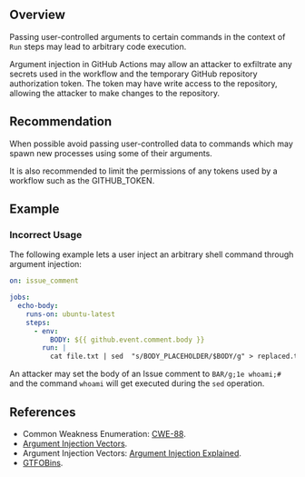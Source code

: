 ## Overview

Passing user-controlled arguments to certain commands in the context of `Run` steps may lead to arbitrary code execution.

Argument injection in GitHub Actions may allow an attacker to exfiltrate any secrets used in the workflow and the temporary GitHub repository authorization token. The token may have write access to the repository, allowing the attacker to make changes to the repository.

## Recommendation

When possible avoid passing user-controlled data to commands which may spawn new processes using some of their arguments.

It is also recommended to limit the permissions of any tokens used by a workflow such as the GITHUB_TOKEN.

## Example

### Incorrect Usage

The following example lets a user inject an arbitrary shell command through argument injection:

```yaml
on: issue_comment

jobs:
  echo-body:
    runs-on: ubuntu-latest
    steps:
      - env:
          BODY: ${{ github.event.comment.body }}
        run: |
          cat file.txt | sed  "s/BODY_PLACEHOLDER/$BODY/g" > replaced.txt
```

An attacker may set the body of an Issue comment to `BAR/g;1e whoami;#` and the command `whoami` will get executed during the `sed` operation.

## References

- Common Weakness Enumeration: [CWE-88](https://cwe.mitre.org/data/definitions/88.html).
- [Argument Injection Vectors](https://sonarsource.github.io/argument-injection-vectors/).
- Argument Injection Vectors: [Argument Injection Explained](https://sonarsource.github.io/argument-injection-vectors/explained/).
- [GTFOBins](https://gtfobins.github.io/).
